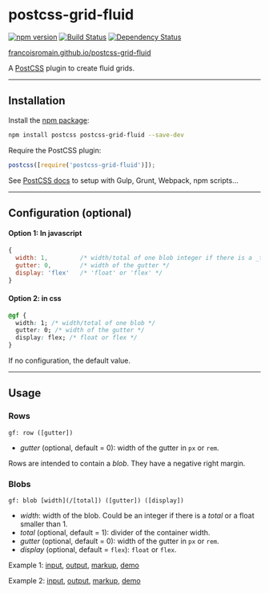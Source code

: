 # postcss-grid-fluid

[![npm version][npm-img]][npm] [![Build Status][ci-img]][ci] [![Dependency Status][dep-img]][dep]

[francoisromain.github.io/postcss-grid-fluid](http://francoisromain.github.io/postcss-grid-fluid)

A [PostCSS] plugin to create fluid grids.

[github.io]: http://francoisromain.github.io/postcss-grid-fluid
[postcss]: https://github.com/postcss/postcss
[ci-img]: https://travis-ci.org/francoisromain/postcss-grid-fluid.svg
[ci]: https://travis-ci.org/francoisromain/postcss-grid-fluid
[npm-img]: https://badge.fury.io/js/postcss-grid-fluid.svg
[npm]: https://badge.fury.io/js/postcss-grid-fluid
[dep-img]: https://david-dm.org/francoisromain/postcss-grid-fluid.svg
[dep]: https://david-dm.org/francoisromain/postcss-grid-fluid

---

## Installation

Install the [npm package](https://www.npmjs.com/package/postcss-grid-fluid):

```bash
npm install postcss postcss-grid-fluid --save-dev
```

Require the PostCSS plugin:

```js
postcss([require('postcss-grid-fluid')]);
```

See [PostCSS docs](https://github.com/postcss/postcss#usage) to setup with Gulp, Grunt, Webpack, npm scripts…

---

## Configuration (optional)

#### Option 1: In javascript

```javascript
{
  width: 1,         /* width/total of one blob integer if there is a _total_ or a float smaller than 1. */
  gutter: 0,        /* width of the gutter */
  display: 'flex'   /* 'float' or 'flex' */
}
```

#### Option 2: in css

```css
@gf {
  width: 1; /* width/total of one blob */
  gutter: 0; /* width of the gutter */
  display: flex; /* float or flex */
}
```

If no configuration, the default value.

---

## Usage

### Rows

`gf: row ([gutter])`

- _gutter_ (optional, default = 0): width of the gutter in `px` or `rem`.

Rows are intended to contain a _blob_. They have a negative right margin.

### Blobs

`gf: blob [width](/[total]) ([gutter]) ([display])`

- _width_: width of the blob. Could be an integer if there is a _total_ or a float smaller than 1.
- _total_ (optional, default = 1): divider of the container width.
- _gutter_ (optional, default = 0): width of the gutter in `px` or `rem`.
- _display_ (optional, default = `flex`): `float` or `flex`.

Example 1: [input](https://github.com/francoisromain/postcss-grid-fluid/blob/gh-pages/test/src/01.css), [output](https://github.com/francoisromain/postcss-grid-fluid/blob/gh-pages/test/dist/01.css), [markup](https://github.com/francoisromain/postcss-grid-fluid/blob/gh-pages/test/01.html), [demo](https://francoisromain.github.io/postcss-grid-fluid/test/01.html)

Example 2: [input](https://github.com/francoisromain/postcss-grid-fluid/blob/gh-pages/test/src/02.css), [output](https://github.com/francoisromain/postcss-grid-fluid/blob/gh-pages/test/dist/02.css), [markup](https://ithub.com/francoisromain/postcss-grid-fluid/blob/gh-pages/test/02.html), [demo](https://francoisromain.github.io/postcss-grid-fluid/test/02.html)
